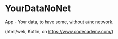 # YourDataNoNet
App - Your data, to have some, without a/no network.

(html/web, Kotlin, on https://www.codecademy.com/)